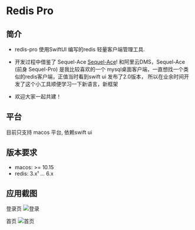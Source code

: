 #  Redis Pro

## 简介
* redis-pro 使用SwiftUI 编写的redis 轻量客户端管理工具.
* 开发过程中借鉴了 Sequel-Ace [Sequel-Ace](https://github.com/Sequel-Ace/Sequel-Ace)! 和阿里云DMS，Sequel-Ace (前身 Sequel-Pro) 是我比较喜欢的一个 mysql桌面客户端，一直想找一个类似的redis客户端，正值当时看到swift ui 发布了2.0版本， 所以在业余时间开发了这个小工具顺便学习一下新语言，新框架
    
* 欢迎大家一起共建！

## 平台
目前只支持 macos 平台, 依赖swift ui
    

## 版本要求
* macos:  >= 10.15
* redis: 3.x¹ ... 6.x


## 应用截图
登录页
![登录](https://raw.githubusercontent.com/cmushroom/redis-pro/resource/login.png)

首页
![首页](https://raw.githubusercontent.com/cmushroom/redis-pro/resource/index.png)
